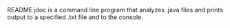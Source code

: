 README
    jdoc is a command line program that analyzes .java files and prints output to a specified .txt file and to the console.


